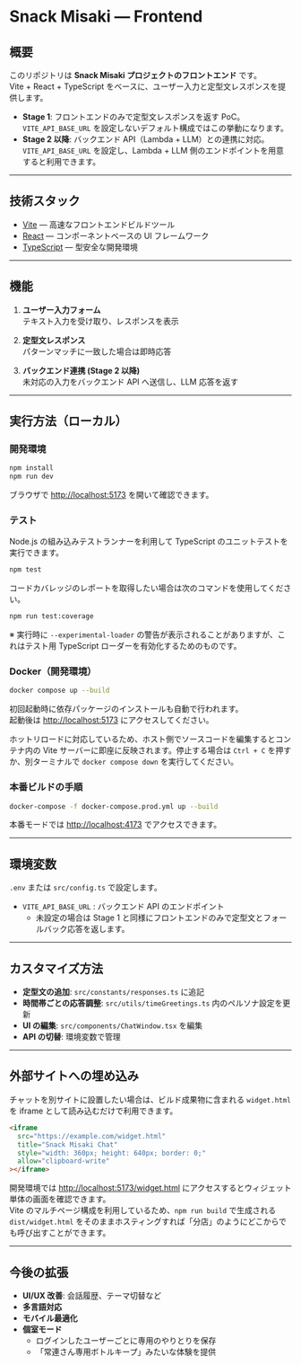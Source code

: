 # Snack Misaki — Frontend

## 概要
このリポジトリは **Snack Misaki プロジェクトのフロントエンド** です。  
Vite + React + TypeScript をベースに、ユーザー入力と定型文レスポンスを提供します。

- **Stage 1**: フロントエンドのみで定型文レスポンスを返す PoC。`VITE_API_BASE_URL` を設定しないデフォルト構成ではこの挙動になります。
- **Stage 2 以降**: バックエンド API（Lambda + LLM）との連携に対応。`VITE_API_BASE_URL` を設定し、Lambda + LLM 側のエンドポイントを用意すると利用できます。

---

## 技術スタック
- [Vite](https://vitejs.dev/) — 高速なフロントエンドビルドツール
- [React](https://react.dev/) — コンポーネントベースの UI フレームワーク
- [TypeScript](https://www.typescriptlang.org/) — 型安全な開発環境

---

## 機能
1. **ユーザー入力フォーム**  
   テキスト入力を受け取り、レスポンスを表示

2. **定型文レスポンス**  
   パターンマッチに一致した場合は即時応答

3. **バックエンド連携 (Stage 2 以降)**  
   未対応の入力をバックエンド API へ送信し、LLM 応答を返す

---

## 実行方法（ローカル）
### 開発環境
```bash
npm install
npm run dev
```
ブラウザで [http://localhost:5173](http://localhost:5173) を開いて確認できます。

### テスト
Node.js の組み込みテストランナーを利用して TypeScript のユニットテストを実行できます。

```bash
npm test
```

コードカバレッジのレポートを取得したい場合は次のコマンドを使用してください。

```bash
npm run test:coverage
```

※ 実行時に `--experimental-loader` の警告が表示されることがありますが、これはテスト用 TypeScript ローダーを有効化するためのものです。

### Docker（開発環境）
```bash
docker compose up --build
```
初回起動時に依存パッケージのインストールも自動で行われます。<br>
起動後は [http://localhost:5173](http://localhost:5173) にアクセスしてください。

ホットリロードに対応しているため、ホスト側でソースコードを編集するとコンテナ内の Vite サーバーに即座に反映されます。停止する場合は `Ctrl + C` を押すか、別ターミナルで `docker compose down` を実行してください。

### 本番ビルドの手順
```bash
docker-compose -f docker-compose.prod.yml up --build
```
本番モードでは [http://localhost:4173](http://localhost:4173) でアクセスできます。

---

## 環境変数
`.env` または `src/config.ts` で設定します。

- `VITE_API_BASE_URL` : バックエンド API のエンドポイント
  - 未設定の場合は Stage 1 と同様にフロントエンドのみで定型文とフォールバック応答を返します。

---

## カスタマイズ方法
- **定型文の追加**: `src/constants/responses.ts` に追記
- **時間帯ごとの応答調整**: `src/utils/timeGreetings.ts` 内のペルソナ設定を更新
- **UI の編集**: `src/components/ChatWindow.tsx` を編集
- **API の切替**: 環境変数で管理

---

## 外部サイトへの埋め込み
チャットを別サイトに設置したい場合は、ビルド成果物に含まれる `widget.html` を iframe として読み込むだけで利用できます。

```html
<iframe
  src="https://example.com/widget.html"
  title="Snack Misaki Chat"
  style="width: 360px; height: 640px; border: 0;"
  allow="clipboard-write"
></iframe>
```

開発環境では [http://localhost:5173/widget.html](http://localhost:5173/widget.html) にアクセスするとウィジェット単体の画面を確認できます。<br>
Vite のマルチページ構成を利用しているため、`npm run build` で生成される `dist/widget.html` をそのままホスティングすれば「分店」のようにどこからでも呼び出すことができます。

---

## 今後の拡張
- **UI/UX 改善**: 会話履歴、テーマ切替など
- **多言語対応**
- **モバイル最適化**
- **個室モード**
    - ログインしたユーザーごとに専用のやりとりを保存
    - 「常連さん専用ボトルキープ」みたいな体験を提供  
